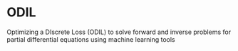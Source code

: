 # ODIL

Optimizing a DIscrete Loss (ODIL) to solve forward and inverse problems
for partial differential equations using machine learning tools
